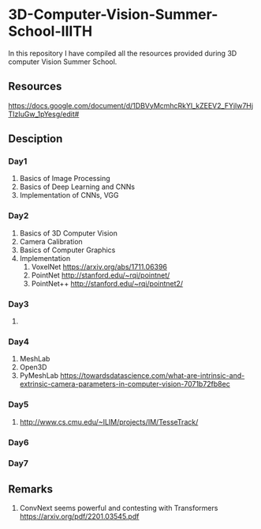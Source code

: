 # 3D-Computer-Vision-Summer-School-IIITH
In this repository I have compiled all the resources provided during 3D computer Vision Summer School.

## Resources
https://docs.google.com/document/d/1DBVyMcmhcRkYl_kZEEV2_FYjlw7HjTIzIuGw_1pYesg/edit# 

## Desciption
### Day1
1. Basics of Image Processing 
2. Basics of Deep Learning and CNNs
3. Implementation of CNNs, VGG



### Day2
1. Basics of 3D Computer Vision
2. Camera Calibration
3. Basics of Computer Graphics
4. Implementation 
    1. VoxelNet https://arxiv.org/abs/1711.06396
    2. PointNet  http://stanford.edu/~rqi/pointnet/ 
    3. PointNet++ http://stanford.edu/~rqi/pointnet2/ 

### Day3
1. 

### Day4
1. MeshLab
2. Open3D
3. PyMeshLab
https://towardsdatascience.com/what-are-intrinsic-and-extrinsic-camera-parameters-in-computer-vision-7071b72fb8ec

### Day5
1. http://www.cs.cmu.edu/~ILIM/projects/IM/TesseTrack/ 

### Day6

### Day7


## Remarks
1. ConvNext seems powerful and contesting with Transformers 
https://arxiv.org/pdf/2201.03545.pdf 